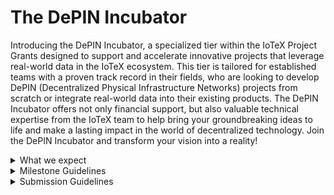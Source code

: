 # The DePIN Incubator

Introducing the DePIN Incubator, a specialized tier within the IoTeX Project Grants designed to support and accelerate innovative projects that leverage real-world data in the IoTeX ecosystem. This tier is tailored for established teams with a proven track record in their fields, who are looking to develop DePIN (Decentralized Physical Infrastructure Networks) projects from scratch or integrate real-world data into their existing products. The DePIN Incubator offers not only financial support, but also valuable technical expertise from the IoTeX team to help bring your groundbreaking ideas to life and make a lasting impact in the world of decentralized technology. Join the DePIN Incubator and transform your vision into a reality!

<details>

<summary>What we expect</summary>

* **Proven expertise:** \
  Teams applying for the DePIN Incubator must demonstrate their expertise in the relevant field, with a strong portfolio of past projects or products, GitHub repositories, or other relevant work that showcases their capabilities.
* **Existing product or clear project plan:** \
  Applicants should either have an existing product they wish to integrate with real-world data or a well-defined project plan for building a DePIN solution from scratch. A clear roadmap, timeline, and goals should be included in the application.
* **Commitment to the IoTeX ecosystem:** \
  Teams must express a genuine interest in contributing to the growth and development of the IoTeX ecosystem, with a focus on leveraging DePIN technology.
* **Regular progress updates:** \
  Teams are expected to provide regular progress updates on their project, including any challenges, achievements, or adjustments to the initial plan.
* **Active collaboration with the IoTeX team:** \
  Teams should actively engage with the IoTeX team and seek their technical expertise and support when needed. This collaboration will ensure the project's success and seamless integration within the IoTeX ecosystem.
* **Completion of project milestones:** \
  Teams are expected to achieve the milestones outlined in their project plan, demonstrating their ability to deliver results and contribute to the growth of the DePIN ecosystem.

</details>

<details>

<summary>Milestone Guidelines</summary>

For each milestone, payouts will be issued on a monthly basis for 1 year, meaning that each milestone amount will be divided by 12 (months) and paid monthly if the relevant metric has been met for that month. Since the success of a milestone is assessed by the team monthly, it's important to keep the metrics consistent over time.&#x20;

* **Number of Milestones:** \
  We encourage projects to stick to 3 or 4 milestones, unless strictly necessary.
* **Completion Time:** \
  Completing a submission should not take much more than 6 months (if you're applying for a larger project, think about splitting it into multiple submissions)
*   **Metrics:**\
    Remember that these metrics are assessed monthly, and should be consistent over time. While these are the **ONLY** metrics we accept, it is up to you to attach an amount to them that is proportional to the funding you're requesting.

    \- **TVL** (Total Value Locked)

    \- **Transaction Volume**

    \- **Community Engagement**\


    Some **example metrics** might look like this:&#x20;

    * _**1M USD of TVL** (Total Transaction Locked) on IoTeX per month_
    * _More than **20,000 daily blockchain transactions** consistently over 1 month_
    * _Twitter marketing mentioning IoTeX, e.g. minimum **1 Tweet/day over one month**, with a minimum number of "**n**" impressions overall_\

* **Funds distribution across milestones:**\
  5% - 15% - 30% - 50%\


</details>

<details>

<summary>Submission Guidelines</summary>

* **Project overview:** \
  Provide a detailed description of your project, including its background, purpose, and the problem it aims to solve.
* **Nature of your project:**\
  It would be good for you and your team to include some of the following info about the nature of your project. Is your project open source? Are you committing to staking a certain amount of IOTX tokens on the IoTeX chain? Are you thinking of donating a percentage of your tokens to the IoTeX Foundation? \
  **NOTE** that this info is not required, nor will it impact the outcome of your proposal, but it's definitely great to include if it applies to you in any way.&#x20;
* **Team information:** \
  Introduce your team members, their roles, and their relevant experience or skills that will contribute to the success of the integration.
* **Funding request:** \
  Specify the amount of funding requested, along with a clear breakdown of how the funds will be utilized throughout the process.
* **Milestones**: \
  Define the key milestones for your project, including expected completion dates and measurable outcomes to gauge progress. Please refer to the [**Milestone Guidelines** ](the-depin-incubator.md#milestone-guidelines)section above.&#x20;
* **Budget breakdown:** \
  Provide a detailed breakdown of the project budget, specifying how the requested funds will be allocated, and any additional resources required to complete the project.
* **Relevant Links:**\
  It's never too much. Feel free to share all relevant links that you think would help reviewers and community members better understand your project.&#x20;

</details>
